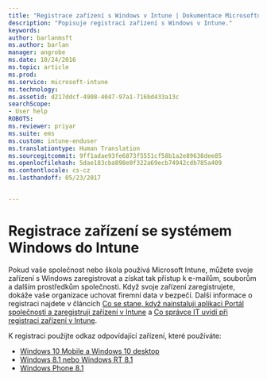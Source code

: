 ```yaml
---
title: "Registrace zařízení s Windows v Intune | Dokumentace Microsoftu"
description: "Popisuje registraci zařízení s Windows v Intune."
keywords: 
author: barlanmsft
ms.author: barlan
manager: angrobe
ms.date: 10/24/2016
ms.topic: article
ms.prod: 
ms.service: microsoft-intune
ms.technology: 
ms.assetid: d217ddcf-4908-4047-97a1-716bd433a13c
searchScope:
- User help
ROBOTS: 
ms.reviewer: priyar
ms.suite: ems
ms.custom: intune-enduser
ms.translationtype: Human Translation
ms.sourcegitcommit: 9ff1adae93fe6873f5551cf58b1a2e89638dee85
ms.openlocfilehash: 5dae183cba898e0f322a69ecb74942cdb785a409
ms.contentlocale: cs-cz
ms.lasthandoff: 05/23/2017


---
```



# <a name="enroll-your-windows-device-in-intune"></a>Registrace zařízení se systémem Windows do Intune

Pokud vaše společnost nebo škola používá Microsoft Intune, můžete svoje zařízení s Windows zaregistrovat a získat tak přístup k e-mailům, souborům a dalším prostředkům společnosti. Když svoje zařízení zaregistrujete, dokáže vaše organizace uchovat firemní data v bezpečí. Další informace o registraci najdete v článcích [Co se stane, když nainstaluji aplikaci Portál společnosti a zaregistruji zařízení v Intune](what-happens-if-you-install-the-company-portal-app-and-enroll-your-device-in-intune-windows.md) a [Co správce IT uvidí při registraci zařízení v Intune](what-info-can-your-company-see-when-you-enroll-your-device-in-intune.md).

K registraci použijte odkaz odpovídající zařízení, které používáte:

-  [Windows 10 Mobile a Windows 10 desktop](enroll-your-w10-phone-or-w10-pc-windows.md)
-  [Windows 8.1 nebo Windows RT 8.1](enroll-your-w81-or-rt81-windows.md)
-  [Windows Phone 8.1](enroll-your-wp81-windows.md)

